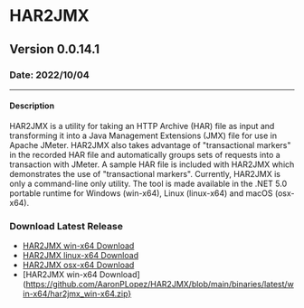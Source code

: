 # HAR2JMX
## Version 0.0.14.1
### Date: 2022/10/04

-------------------------------

#### Description 
HAR2JMX is a utility for taking an HTTP Archive (HAR) file as input and transforming it into a Java Management Extensions (JMX) file for use in Apache JMeter. HAR2JMX also takes advantage of "transactional markers" in the recorded HAR file and automatically groups sets of requests into a transaction with JMeter. A sample HAR file is included with HAR2JMX which demonstrates the use of "transactional markers". Currently, HAR2JMX is only a command-line only utility. The tool is made available in the .NET 5.0 portable runtime for Windows (win-x64), Linux (linux-x64) and macOS (osx-x64).

### Download Latest Release
- [HAR2JMX win-x64 Download](../../raw/main/binaries/latest/win-x64/har2jmx_win-x64.zip)
- [HAR2JMX linux-x64 Download](../../raw/main/binaries/latest/win-x64/har2jmx_linux-x64.zip)
- [HAR2JMX osx-x64 Download](../../raw/main/binaries/latest/win-x64/har2jmx_osx-x64.zip)
- [HAR2JMX win-x64 Download](https://github.com/AaronPLopez/HAR2JMX/blob/main/binaries/latest/win-x64/har2jmx_win-x64.zip}
